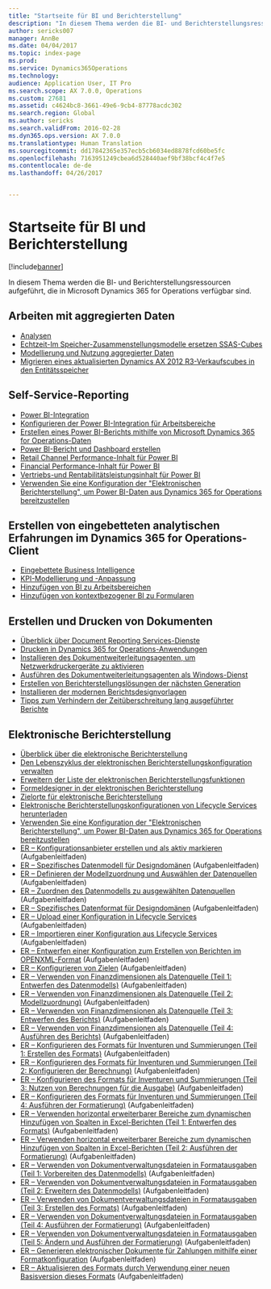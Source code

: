 ```yaml
---
title: "Startseite für BI und Berichterstellung"
description: "In diesem Thema werden die BI- und Berichterstellungsressourcen aufgeführt, die in Microsoft Dynamics 365 for Operations verfügbar sind."
author: sericks007
manager: AnnBe
ms.date: 04/04/2017
ms.topic: index-page
ms.prod: 
ms.service: Dynamics365Operations
ms.technology: 
audience: Application User, IT Pro
ms.search.scope: AX 7.0.0, Operations
ms.custom: 27681
ms.assetid: c4624bc8-3661-49e6-9cb4-87778acdc302
ms.search.region: Global
ms.author: sericks
ms.search.validFrom: 2016-02-28
ms.dyn365.ops.version: AX 7.0.0
ms.translationtype: Human Translation
ms.sourcegitcommit: dd17842365e357ecb5cb6034ed8878fcd60be5fc
ms.openlocfilehash: 7163951249cbea6d528440aef9bf38bcf4c4f7e5
ms.contentlocale: de-de
ms.lasthandoff: 04/26/2017


---
```


# <a name="bi-amp-reporting-home-page"></a>Startseite für BI und Berichterstellung

[!include[banner](../includes/banner.md)]


In diesem Thema werden die BI- und Berichterstellungsressourcen aufgeführt, die in Microsoft Dynamics 365 for Operations verfügbar sind. 

<a name="working-with-aggregate-data"></a>Arbeiten mit aggregierten Daten
---------------------------

-   [Analysen](analytics.md)
-   [Echtzeit-Im Speicher-Zusammenstellungsmodelle ersetzen SSAS-Cubes](..\migration-upgrade\in-memory-real-time-aggregate-models.md)
-   [Modellierung und Nutzung aggregierter Daten](model-aggregate-data.md)
-   [Migrieren eines aktualisierten Dynamics AX 2012 R3-Verkaufscubes in den Entitätsspeicher](..\migration-upgrade\migrate-upgraded-cube-entity-store.md)

## <a name="self-service-reporting"></a>Self-Service-Reporting
-   [Power BI-Integration](power-bi-integration.md)
-   [Konfigurieren der Power BI-Integration für Arbeitsbereiche](configure-power-bi-integration.md)
-   [Erstellen eines Power BI-Berichts mithilfe von Microsoft Dynamics 365 for Operations-Daten](create-powerbi-report-data.md)
-   [Power BI-Bericht und Dashboard erstellen](create-powerbi-report-dashboard.md)
-   [Retail Channel Performance-Inhalt für Power BI](retail-channel-performance-dashboard-power-bi-data.md)
-   [Financial Performance-Inhalt für Power BI](financial-performance-power-bi-content-pack.md)
-   [Vertriebs-und Rentabilitätsleistungsinhalt für Power BI](sales-profitability-performance-content-pack.md)
-   [Verwenden Sie eine Konfiguration der "Elektronischen Berichterstellung", um Power BI-Daten aus Dynamics 365 for Operations bereitzustellen](general-electronic-reporting-report-configuration-get-data-powerbi.md)

## <a name="building-embedded-analytical-experiences-in-the-dynamics-365-for-operations-client"></a>Erstellen von eingebetteten analytischen Erfahrungen im Dynamics 365 for Operations-Client
-   [Eingebettete Business Intelligence](analytics.md#embedded-business-intelligence)
-   [KPI-Modellierung und -Anpassung](analytics.md#kpi-modeling-and-customization)
-   [Hinzufügen von BI zu Arbeitsbereichen](add-bi-workspaces.md)
-   [Hinzufügen von kontextbezogener BI zu Formularen](add-contextual-bi-forms.md)

## <a name="document-reporting-and-printing"></a>Erstellen und Drucken von Dokumenten
-   [Überblick über Document Reporting Services-Dienste](document-reporting-services.md)
-   [Drucken in Dynamics 365 for Operations-Anwendungen](print-documents.md)
-   [Installieren des Dokumentweiterleitungsagenten, um Netzwerkdruckergeräte zu aktivieren](install-document-routing-agent.md)
-   [Ausführen des Dokumentweiterleitungsagenten als Windows-Dienst](run-document-routing-agent-as-windows-service.md)
-   [Erstellen von Berichterstellungslösungen der nächsten Generation](create-nextgen-reporting-solutions.md)
-   [Installieren der modernen Berichtsdesignvorlagen](install-modern-report-design-templates.md)
-   [Tipps zum Verhindern der Zeitüberschreitung lang ausgeführter Berichte](prevent-long-running-reports-timing-out.md)

## <a name="electronic-reporting"></a>Elektronische Berichterstellung
-   [Überblick über die elektronische Berichterstellung](general-electronic-reporting.md)
-   [Den Lebenszyklus der elektronischen Berichterstellungskonfiguration verwalten](general-electronic-reporting-manage-configuration-lifecycle.md)
-   [Erweitern der Liste der elektronischen Berichterstellungsfunktionen](general-electronic-reporting-formulas-list-extension.md)
-   [Formeldesigner in der elektronischen Berichterstellung](general-electronic-reporting-formula-designer.md)
-   [Zielorte für elektronische Berichterstellung](electronic-reporting-destinations.md)
-   [Elektronische Berichterstellungskonfigurationen von Lifecycle Services herunterladen](download-electronic-reporting-configuration-lcs.md)
-   [Verwenden Sie eine Konfiguration der "Elektronischen Berichterstellung", um Power BI-Daten aus Dynamics 365 for Operations bereitzustellen](general-electronic-reporting-report-configuration-get-data-powerbi.md)
-   [ER – Konfigurationsanbieter erstellen und als aktiv markieren](http://ax.help.dynamics.com/en/wiki/er-select-service-provider/) (Aufgabenleitfaden)
-   [ER – Spezifisches Datenmodell für Designdomänen](http://ax.help.dynamics.com/en/wiki/er-design-domain-specific-data-model/) (Aufgabenleitfaden)
-   [ER – Definieren der Modellzuordnung und Auswählen der Datenquellen](http://ax.help.dynamics.com/en/wiki/er-define-model-mapping-and-select-data-sources/) (Aufgabenleitfaden)
-   [ER – Zuordnen des Datenmodells zu ausgewählten Datenquellen](http://ax.help.dynamics.com/en/wiki/er-map-data-model-to-selected-data-sources/) (Aufgabenleitfaden)
-   [ER – Spezifisches Datenformat für Designdomänen](http://ax.help.dynamics.com/en/wiki/er-design-domain-specific-format/) (Aufgabenleitfaden)
-   [ER – Upload einer Konfiguration in Lifecycle Services](http://ax.help.dynamics.com/en/wiki/upload-a-configuration-into-lifecycle-services/) (Aufgabenleitfaden)
-   [ER – Importieren einer Konfiguration aus Lifecycle Services](http://ax.help.dynamics.com/en/wiki/import-a-configuration-from-lifecycle-services/) (Aufgabenleitfaden)
-   [ER – Entwerfen einer Konfiguration zum Erstellen von Berichten im OPENXML-Format](http://ax.help.dynamics.com/en/wiki/design-a-configuration-for-generating-reports-in-openxml-format/) (Aufgabenleitfaden)
-   [ER – Konfigurieren von Zielen](http://ax.help.dynamics.com/en/wiki/configure-destinations/) (Aufgabenleitfaden)
-   [ER – Verwenden von Finanzdimensionen als Datenquelle (Teil 1: Entwerfen des Datenmodells)](http://ax.help.dynamics.com/en/wiki/er-use-financial-dimensions-as-a-data-source-part-1-design-data-model/) (Aufgabenleitfaden)
-   [ER – Verwenden von Finanzdimensionen als Datenquelle (Teil 2: Modellzuordnung)](http://ax.help.dynamics.com/en/wiki/er-use-financial-dimensions-as-a-data-source-part-2-model-mapping/) (Aufgabenleitfaden)
-   [ER – Verwenden von Finanzdimensionen als Datenquelle (Teil 3: Entwerfen des Berichts)](http://ax.help.dynamics.com/en/wiki/er-use-financial-dimensions-as-a-data-source-part-3-design-the-report/) (Aufgabenleitfaden)
-   [ER – Verwenden von Finanzdimensionen als Datenquelle (Teil 4: Ausführen des Berichts)](http://ax.help.dynamics.com/en/wiki/er-use-financial-dimensions-as-a-data-source-part-4-run-the-report/) (Aufgabenleitfaden)
-   [ER – Konfigurieren des Formats für Inventuren und Summierungen (Teil 1: Erstellen des Formats)](http://ax.help.dynamics.com/en/wiki/er-configure-format-to-do-counting-and-summing-part-1-create-format/) (Aufgabenleitfaden)
-   [ER – Konfigurieren des Formats für Inventuren und Summierungen (Teil 2: Konfigurieren der Berechnung)](http://ax.help.dynamics.com/en/wiki/er-configure-format-to-do-counting-and-summing-part-2-configure-computations/) (Aufgabenleitfaden)
-   [ER – Konfigurieren des Formats für Inventuren und Summierungen (Teil 3: Nutzen von Berechnungen für die Ausgabe)](http://ax.help.dynamics.com/en/wiki/er-configure-format-to-do-counting-and-summing-part-3-use-computations-to-make-the-output/) (Aufgabenleitfaden)
-   [ER – Konfigurieren des Formats für Inventuren und Summierungen (Teil 4: Ausführen der Formatierung)](http://ax.help.dynamics.com/en/wiki/er-configure-format-to-do-counting-and-summing-part-4-run-format/) (Aufgabenleitfaden)
-   [ER – Verwenden horizontal erweiterbarer Bereiche zum dynamischen Hinzufügen von Spalten in Excel-Berichten (Teil 1: Entwerfen des Formats)](http://ax.help.dynamics.com/en/wiki/er-use-horizontally-expandable-ranges-to-dynamically-add-columns-in-excel-reports-part-1-design-format/) (Aufgabenleitfaden)
-   [ER – Verwenden horizontal erweiterbarer Bereiche zum dynamischen Hinzufügen von Spalten in Excel-Berichten (Teil 2: Ausführen der Formatierung)](http://ax.help.dynamics.com/en/wiki/er-use-horizontally-expandable-ranges-to-dynamically-add-columns-in-excel-reports-part-2-run-format/) (Aufgabenleitfaden)
-   [ER – Verwenden von Dokumentverwaltungsdateien in Formatausgaben (Teil 1: Vorbereiten des Datenmodells)](http://ax.help.dynamics.com/en/wiki/er-use-document-management-files-in-format-outputs-part-1-prepare-data-model/) (Aufgabenleitfaden)
-   [ER – Verwenden von Dokumentverwaltungsdateien in Formatausgaben (Teil 2: Erweitern des Datenmodells)](http://ax.help.dynamics.com/en/wiki/er-use-document-management-files-in-format-outputs-part-2-extend-data-model/) (Aufgabenleitfaden)
-   [ER – Verwenden von Dokumentverwaltungsdateien in Formatausgaben (Teil 3: Erstellen des Formats)](http://ax.help.dynamics.com/en/wiki/er-use-document-management-files-in-format-outputs-part-3-create-format/) (Aufgabenleitfaden)
-   [ER – Verwenden von Dokumentverwaltungsdateien in Formatausgaben (Teil 4: Ausführen der Formatierung)](http://ax.help.dynamics.com/en/wiki/er-use-document-management-files-in-format-outputs-part-4-run-format/) (Aufgabenleitfaden)
-   [ER – Verwenden von Dokumentverwaltungsdateien in Formatausgaben (Teil 5: Ändern und Ausführen der Formatierung)](http://ax.help.dynamics.com/en/wiki/er-use-document-management-files-in-format-outputs-part-5-modify-and-run-format/) (Aufgabenleitfaden)
-   [ER – Generieren elektronischer Dokumente für Zahlungen mithilfe einer Formatkonfiguration](http://ax.help.dynamics.com/en/wiki/generate-electronic-documents-for-payments-using-a-format-configuration/) (Aufgabenleitfaden)
-   [ER – Aktualisieren des Formats durch Verwendung einer neuen Basisversion dieses Formats](http://ax.help.dynamics.com/en/wiki/upgrade-your-format-by-adopting-a-new-base-version-of-that-format/) (Aufgabenleitfaden)







